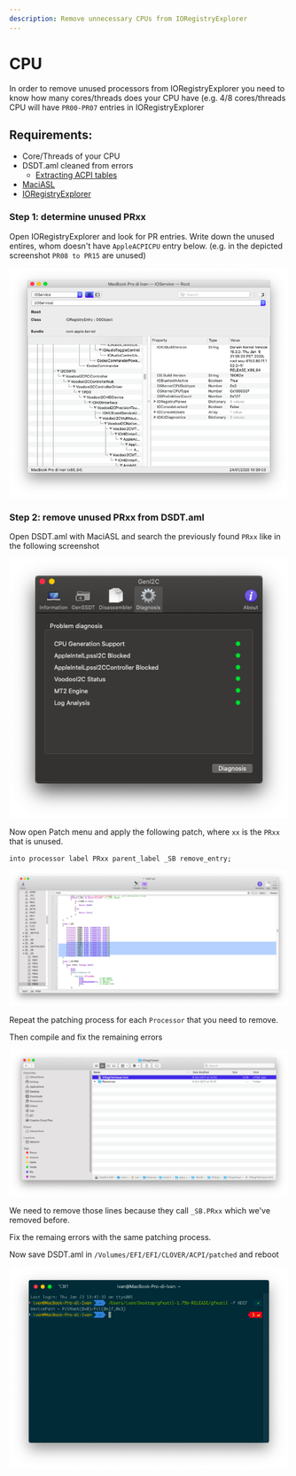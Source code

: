 ```yaml
---
description: Remove unnecessary CPUs from IORegistryExplorer
---
```


# CPU

In order to remove unused processors from IORegistryExplorer you need to know how many cores/threads does your CPU have \(e.g. 4/8 cores/threads CPU will have `PR00-PR07` entries in IORegistryExplorer

## Requirements:

* Core/Threads of your CPU
* DSDT.aml cleaned from errors
  * [Extracting ACPI tables](../extracting-acpi-tables.md)
* [MaciASL](../../tools/useful-tools/maciasl.md)
* [IORegistryExplorer](../../tools/debugging/ioregistryexplorer.md)

### Step 1: determine unused PRxx

Open IORegistryExplorer and look for PR entries. Write down the unused entires, whom doesn't have `AppleACPICPU` entry below. \(e.g. in the depicted screenshot `PR08 to PR15` are unused\)

![](../../.gitbook/assets/image%20%2882%29.png)

### Step 2: remove unused PRxx from DSDT.aml

Open DSDT.aml with MaciASL and search the previously found `PRxx` like in the following screenshot

![PR08 till PR15 are unused](../../.gitbook/assets/image%20%2871%29.png)

Now open Patch menu and apply the following patch, where `xx` is the `PRxx` that is unused.

```text
into processor label PRxx parent_label _SB remove_entry; 
```

![Click on &quot;Apply&quot;](../../.gitbook/assets/image%20%2859%29.png)

Repeat the patching process for each `Processor` that you need to remove.

Then compile and fix the remaining errors

![](../../.gitbook/assets/image%20%2865%29.png)

We need to remove those lines because they call `_SB.PRxx` which we've removed before.

Fix the remaing errors with the same patching process.

Now save DSDT.aml in `/Volumes/EFI/EFI/CLOVER/ACPI/patched` and reboot

![Removed PRxx unused](../../.gitbook/assets/image%20%2875%29.png)











